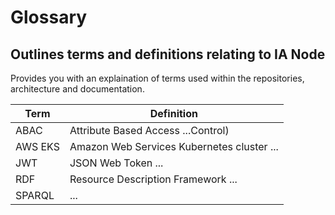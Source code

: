 # Glossary
## Outlines terms and definitions relating to IA Node
Provides you with an explaination of terms used within the repositories, architecture and documentation.  

 |   Term        |     Definition                       |
|------------|-----------------------------|
| ABAC     |       Attribute Based Access ...Control)              |           |             |
|            AWS EKS | Amazon Web Services Kubernetes cluster ...         |
|             JWT | JSON Web Token ...         |
|             RDF | Resource Description Framework ...         |
|             SPARQL |  ...         |
